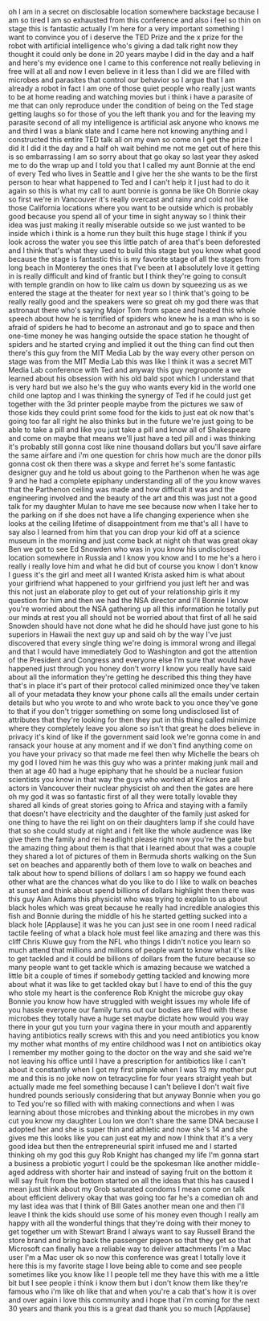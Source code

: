 
oh I am in a secret on disclosable
location somewhere backstage because I
am so tired I am so exhausted from this
conference and also i feel so thin on
stage this is fantastic actually I&#39;m
here for a very important something I
want to convince you of i deserve the
TED Prize and the x prize for the robot
with artificial intelligence who&#39;s
giving a dad talk right now they thought
it could only be done in 20 years maybe
I did in the day and a half and here&#39;s
my evidence one I came to this
conference not really believing in free
will at all and now I even believe in it
less than I did we are filled with
microbes and parasites that control our
behavior so I argue that I am already a
robot in fact I am one of those quiet
people who really just wants to be at
home reading and watching movies but i
think i have a parasite of me that can
only reproduce under the condition of
being on the Ted stage getting laughs so
for those of you the left thank you and
for the leaving my parasite second of
all my intelligence is artificial ask
anyone who knows me and third I was a
blank slate and I came here not knowing
anything and I constructed this entire
TED talk all on my own so come on I get
the prize I did it I did it the day and
a half oh wait
behind me not me get out of here this is
so embarrassing I am so sorry about that
go okay so last year they asked me to do
the wrap up and I told you that I called
my aunt Bonnie at the end of every Ted
who lives in Seattle and I give her the
she wants to be the first person to hear
what happened to Ted and I can&#39;t help it
I just had to do it again so this is
what my call to aunt bonnie is gonna be
like Oh Bonnie okay so first we&#39;re in
Vancouver it&#39;s really overcast and rainy
and cold not like those California
locations where you want to be outside
which is probably good because you spend
all of your time in sight anyway so I
think their idea was just making it
really miserable outside so we just
wanted to be inside which i think is a
home run they built this huge stage I
think if you look across the water you
see this little patch of area that&#39;s
been deforested and I think that&#39;s what
they used to build this
stage but you know what good because the
stage is fantastic this is my favorite
stage of all the stages from long beach
in Monterey the ones that I&#39;ve been at I
absolutely love it getting in is really
difficult and kind of frantic but I
think they&#39;re going to consult with
temple grandin on how to like calm us
down by squeezing us as we entered the
stage at the theater for next year so I
think that&#39;s going to be really really
good and the speakers were so great oh
my god there was that astronaut there
who&#39;s saying Major Tom from space and
heated this whole speech about how he is
terrified of spiders who knew he is a
man who is so afraid of spiders he had
to become an astronaut and go to space
and then one-time money he was hanging
outside the space station he thought of
spiders and he started crying and
implied it out
the thing can find out then there&#39;s this
guy from the MIT Media Lab by the way
every other person on stage was from the
MIT Media Lab this was like I think it
was a secret MIT Media Lab conference
with Ted and anyway this guy negroponte
a we learned about his obsession with
his old bald spot which I understand
that is very hard but we also he&#39;s the
guy who wants every kid in the world one
child one laptop and I was thinking the
synergy of Ted if he could just get
together with the 3d printer people
maybe from the pictures we saw of those
kids they could print some food for the
kids to just eat ok now that&#39;s going too
far all right he also thinks but in the
future we&#39;re just going to be able to
take a pill and like you just take a
pill and know all of Shakespeare and
come on maybe that means we&#39;ll just have
a ted pill and i was thinking it&#39;s
probably still gonna cost like nine
thousand dollars but you&#39;ll save airfare
the same airfare and i&#39;m one question
for chris how much are the donor pills
gonna cost ok
then there was a skype and ferret he&#39;s
some fantastic designer guy and he told
us about going to the Parthenon when he
was age 9 and he had a complete epiphany
understanding all of the you know waves
that the Parthenon ceiling was made and
how difficult it was and the engineering
involved and the beauty of the art and
this was just not a good talk for my
daughter Mulan to have me see because
now when I take her to the parking on if
she does not have a life changing
experience when she looks at the ceiling
lifetime of disappointment from me
that&#39;s all I have to say also I learned
from him that you can drop your kid off
at a science museum in the morning and
just come back at night oh that was
great okay Ben we got to see Ed Snowden
who was in you know his undisclosed
location somewhere in Russia and I know
you know and I to me he&#39;s a hero i
really i really love him and what he did
but of course you know I don&#39;t know I
guess it&#39;s the girl and meet all I
wanted Krista asked him is what about
your girlfriend what happened to your
girlfriend you just left her and was
this not just an elaborate ploy to get
out of your relationship
girls it my question for him and then we
had the NSA director and I&#39;ll Bonnie I
know you&#39;re worried about the NSA
gathering up all this information he
totally put our minds at rest you all
should not be worried about that first
of all he said Snowden should have not
done what he did he should have just
gone to his superiors in Hawaii the next
guy up and said oh by the way I&#39;ve just
discovered that every single thing we&#39;re
doing is immoral wrong and illegal and
that I would have immediately God to
Washington and got the attention of the
President and Congress and everyone else
I&#39;m sure that would have happened just
through
you
honey don&#39;t worry I know you really have
said about all the information they&#39;re
getting he described this thing they
have that&#39;s in place it&#39;s part of their
protocol called minimized once they&#39;ve
taken all of your metadata they know
your phone calls all the emails under
certain details but who you wrote to and
who wrote back to you once they&#39;ve gone
to that if you don&#39;t trigger something
on some long undisclosed list of
attributes that they&#39;re looking for then
they put in this thing called minimize
where they completely leave you alone so
isn&#39;t that great he does believe in
privacy it&#39;s kind of like if the
government said look we&#39;re gonna come in
and ransack your house at any moment and
if we don&#39;t find anything come on you
have your privacy so that made me feel
then why Michelle the bears oh my god I
loved him he was this guy who was a
printer making junk mail and then at age
40 had a huge epiphany that he should be
a nuclear fusion scientists you know in
that way the guys who worked at Kinkos
are all actors in Vancouver their
nuclear physicist oh and then the gates
are here oh my god it was so fantastic
first of all they were totally lovable
they shared all kinds of great stories
going to Africa and staying with a
family that doesn&#39;t have electricity and
the daughter of the family just asked
for one thing to have the rei light on
on their daughters lamp if she could
have that so she could study at night
and i felt like the whole audience was
like give them the family and rei
headlight please right now you&#39;re the
gate but the amazing thing about them is
that that i learned about that was a
couple they shared a lot of pictures of
them in Bermuda shorts walking on the
Sun set on beaches and apparently both
of them love to walk on beaches and talk
about how to spend billions of dollars I
am so happy we found each other
what are the chances what do you like to
do I like to walk on beaches at sunset
and think about spend billions of
dollars highlight then there was this
guy Alan Adams this physicist who was
trying to explain to us about black
holes which was great because he really
had incredible analogies this fish and
Bonnie during the middle of his he
started getting sucked into a black hole
[Applause]
it was he you can just see in one room I
need radical tactile feeling of what a
black hole must feel like
amazing
and there was this cliff Chris Kluwe guy
from the NFL who things I didn&#39;t notice
you learn so much attend that millions
and millions of people want to know what
it&#39;s like to get tackled and it could be
billions of dollars from the future
because so many people want to get
tackle which is amazing because we
watched a little bit a couple of times
if somebody getting tackled and knowing
more about what it was like to get
tackled okay but I have to end of this
the guy who stole my heart is the
conference Rob Knight the microbe guy
okay Bonnie you know how have struggled
with weight issues my whole life of you
hassle everyone our family turns out our
bodies are filled with these microbes
they totally have a huge set maybe
dictate how would you way there in your
gut you turn your vagina there in your
mouth and apparently having antibiotics
really screws with this and you need
antibiotics you know my mother what
months of my entire childhood was I not
on antibiotics okay I remember my mother
going to the doctor on the way and she
said we&#39;re not leaving his office until
I have a prescription for antibiotics
like I can&#39;t about it constantly when I
got my first pimple when I was 13 my
mother put me and this is no joke now on
tetracycline for four years straight
yeah but actually made me feel something
because I can&#39;t believe I don&#39;t wait
five hundred pounds seriously
considering that but anyway Bonnie when
you go to Ted you&#39;re so filled with with
making connections and when I was
learning about those microbes and
thinking about the microbes in my own
cut you know my daughter Lou lon we
don&#39;t share the same DNA because I
adopted her and she is super thin and
athletic and now she&#39;s 14 and she gives
me this looks like you can just eat my
 and now I think that it&#39;s a very
good idea
but then the entrepreneurial spirit
infused me and I started thinking oh my
god this guy Rob Knight has changed my
life I&#39;m gonna start a business a
probiotic yogurt I could be the
spokesman like another middle-aged
address with shorter hair and instead of
saying fruit on the bottom it will say
fruit from the bottom started on all the
ideas that this has caused I mean just
think about my Grob saturated condoms I
mean come on talk about efficient
delivery okay that was going too far
he&#39;s a comedian oh and my last idea was
that I think of Bill Gates another mean
one and then I&#39;ll leave I think the kids
should use some of his money even though
I really am happy with all the wonderful
things that they&#39;re doing with their
money to get together um with Stewart
Brand I always want to say Russell Brand
the store brand and bring back the
passenger pigeon so that they get so
that Microsoft can finally have a
reliable way to deliver attachments I&#39;m
a Mac user I&#39;m a Mac user
ok so now this conference was great I
totally love it here this is my favorite
stage I love being able to come and see
people sometimes like you know like I I
people tell me they have this with me a
little bit but I see people i think i
know them but i don&#39;t know them like
they&#39;re famous who i&#39;m like oh like that
and when you&#39;re a cab that&#39;s how it is
over and over again i love this
community and i hope that i&#39;m coming for
the next 30 years and thank you this is
a great dad thank you so much
[Applause]
